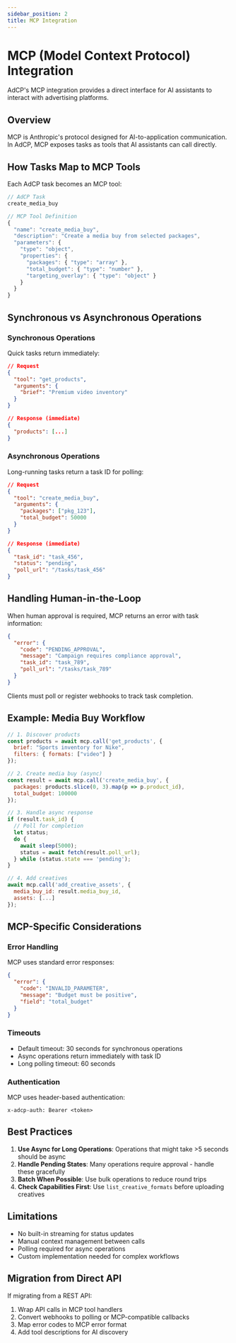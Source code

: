 ```yaml
---
sidebar_position: 2
title: MCP Integration
---
```


# MCP (Model Context Protocol) Integration

AdCP's MCP integration provides a direct interface for AI assistants to interact with advertising platforms.

## Overview

MCP is Anthropic's protocol designed for AI-to-application communication. In AdCP, MCP exposes tasks as tools that AI assistants can call directly.

## How Tasks Map to MCP Tools

Each AdCP task becomes an MCP tool:

```javascript
// AdCP Task
create_media_buy

// MCP Tool Definition
{
  "name": "create_media_buy",
  "description": "Create a media buy from selected packages",
  "parameters": {
    "type": "object",
    "properties": {
      "packages": { "type": "array" },
      "total_budget": { "type": "number" },
      "targeting_overlay": { "type": "object" }
    }
  }
}
```

## Synchronous vs Asynchronous Operations

### Synchronous Operations
Quick tasks return immediately:

```json
// Request
{
  "tool": "get_products",
  "arguments": {
    "brief": "Premium video inventory"
  }
}

// Response (immediate)
{
  "products": [...]
}
```

### Asynchronous Operations
Long-running tasks return a task ID for polling:

```json
// Request
{
  "tool": "create_media_buy",
  "arguments": {
    "packages": ["pkg_123"],
    "total_budget": 50000
  }
}

// Response (immediate)
{
  "task_id": "task_456",
  "status": "pending",
  "poll_url": "/tasks/task_456"
}
```

## Handling Human-in-the-Loop

When human approval is required, MCP returns an error with task information:

```json
{
  "error": {
    "code": "PENDING_APPROVAL",
    "message": "Campaign requires compliance approval",
    "task_id": "task_789",
    "poll_url": "/tasks/task_789"
  }
}
```

Clients must poll or register webhooks to track task completion.

## Example: Media Buy Workflow

```javascript
// 1. Discover products
const products = await mcp.call('get_products', {
  brief: "Sports inventory for Nike",
  filters: { formats: ["video"] }
});

// 2. Create media buy (async)
const result = await mcp.call('create_media_buy', {
  packages: products.slice(0, 3).map(p => p.product_id),
  total_budget: 100000
});

// 3. Handle async response
if (result.task_id) {
  // Poll for completion
  let status;
  do {
    await sleep(5000);
    status = await fetch(result.poll_url);
  } while (status.state === 'pending');
}

// 4. Add creatives
await mcp.call('add_creative_assets', {
  media_buy_id: result.media_buy_id,
  assets: [...]
});
```

## MCP-Specific Considerations

### Error Handling
MCP uses standard error responses:
```json
{
  "error": {
    "code": "INVALID_PARAMETER",
    "message": "Budget must be positive",
    "field": "total_budget"
  }
}
```

### Timeouts
- Default timeout: 30 seconds for synchronous operations
- Async operations return immediately with task ID
- Long polling timeout: 60 seconds

### Authentication
MCP uses header-based authentication:
```
x-adcp-auth: Bearer <token>
```

## Best Practices

1. **Use Async for Long Operations**: Operations that might take >5 seconds should be async
2. **Handle Pending States**: Many operations require approval - handle these gracefully
3. **Batch When Possible**: Use bulk operations to reduce round trips
4. **Check Capabilities First**: Use `list_creative_formats` before uploading creatives

## Limitations

- No built-in streaming for status updates
- Manual context management between calls
- Polling required for async operations
- Custom implementation needed for complex workflows

## Migration from Direct API

If migrating from a REST API:

1. Wrap API calls in MCP tool handlers
2. Convert webhooks to polling or MCP-compatible callbacks
3. Map error codes to MCP error format
4. Add tool descriptions for AI discovery